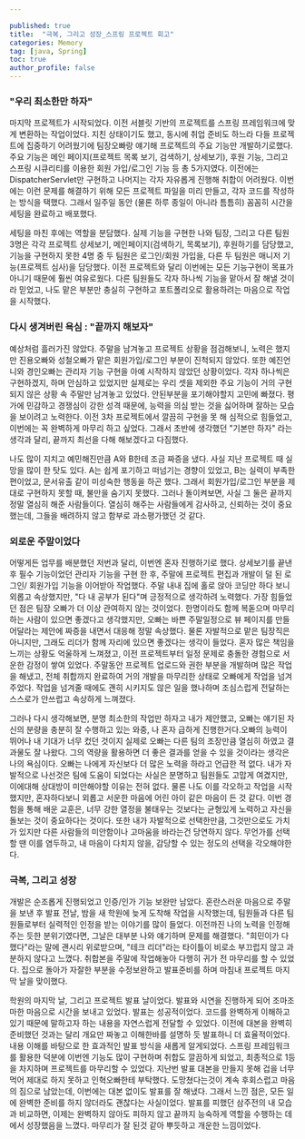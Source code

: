 ```yaml
---

published: true
title:  "극복, 그리고 성장_스프링 프로젝트 회고"
categories: Memory
tag: [java, Spring] 
toc: true
author_profile: false 
---
```






### "우리 최소한만 하자"

마지막 프로젝트가 시작되었다. 이전 서블릿 기반의 프로젝트를 스프링 프레임워크에 맞게 변환하는 작업이었다. 지친 상태이기도 했고, 동시에 취업 준비도 하느라 다들 프로젝트에 집중하기 어려웠기에 팀장오빠랑 얘기해 프로젝트의 주요 기능만 개발하기로했다. 주요 기능은 메인 페이지(프로젝트 목록 보기, 검색하기, 상세보기), 후원 기능, 그리고 스프링 시큐리티를 이용한 회원 가입/로그인 기능 등 총 5가지였다. 이전에는 DispatcherServlet만 구현하고 나머지는 각자 자유롭게 진행해 취합이 어려웠다. 이번에는 이런 문제를 해결하기 위해 모든 프로젝트 파일을 미리 만들고, 각자 코드를 작성하는 방식을 택했다. 그래서 일주일 동안 (물론 하루 종일이 아니라 틈틈히) 꼼꼼히 시간을 세팅을 완료하고 배포했다. 

세팅을 마친 후에는 역할을 분담했다. 실제 기능을 구현한 나와 팀장, 그리고 다른 팀원 3명은 각각 프로젝트 상세보기, 메인페이지(검색하기, 목록보기), 후원하기를 담당했고, 기능을 구현하지 못한 4명 중 두 팀원은 로그인/회원 가입을, 다른 두 팀원은 매니저 기능(프로젝트 심사)을 담당했다. 이전 프로젝트와 달리 이번에는 모든 기능구현이 목표가 아니기 때문에 훨씬 여유로웠다. 다른 팀원들도 각자 하나씩 기능을 맡아서 잘 해낼 것이라 믿었고, 나도 맡은 부분만 충실히 구현하고 포트폴리오로 활용하려는 마음으로 작업을 시작했다. 



### 다시 생겨버린 욕심 : "끝까지 해보자"

예상처럼 흘러가진 않았다. 주말을 남겨놓고 프로젝트 상황을 점검해보니, 노력은 했지만 진용오빠와 성철오빠가 맡은 회원가입/로그인 부분이 진척되지 않았다. 또한 예진언니와 경인오빠는 관리자 기능 구현을 아예 시작하지 않았던 상황이었다. 각자 하나씩은 구현하겠지, 하며 안심하고 있었지만 실제로는 우리 셋을 제외한 주요 기능이 거의 구현되지 않은 상황 속 주말만 남겨놓고 있었다. 안된부분을 포기해야할지 고민에 빠졌다. 평가에 민감하고 경쟁심이 강한 성격 때문에, 능력을 의심 받는 것을 싫어하며 잘하는 모습을 보이려고 노력한다. 이전 3차 프로젝트에서 깔끔히 구현을 못 해 심적으로 힘들었고, 이번에는 꼭 완벽하게 마무리 하고 싶었다. 그래서 초반에 생각했던 "기본만 하자" 라는 생각과 달리, 끝까지 최선을 다해 해보겠다고 다짐했다.

나도 많이 지치고 예민해진만큼 A와 B한테 조금 짜증을 냈다. 사실 지난 프로젝트 때 실망을 많이 한 탓도 있다. A는 쉽게 포기하고 떠넘기는 경향이 있었고, B는 실력이 부족한 편이었고, 문서유출 같이 미성숙한 행동을 하곤 했다. 그래서 회원가입/로그인 부분을 제대로 구현하지 못할 때, 불만을 숨기지 못했다. 그러나 돌이켜보면, 사실 그 둘은 끝까지 정말 열심히 해준 사람들이다. 열심히 해주는 사람들에게 감사하고, 신뢰하는 것이 중요했는데, 그들을 배려하지 않고 함부로 과소평가했던 것 같다. 



### 외로운 주말이었다

어떻게든 업무를 배분했던 저번과 달리, 이번엔 혼자 진행하기로 했다. 상세보기를 끝낸 후 필수 기능이었던 관리자 기능을 구현 한 후, 주말에 프로젝트 편집과 개발이 덜 된 로그인/ 회원가입 기능을 이어받아 작업했다. 주말 내내 집에 홀로 앉아 코딩만 하다 보니 외롭고 속상했지만,  "다 내 공부가 된다"며 긍정적으로 생각하려 노력했다. 가장 힘들었던 점은 팀장 오빠가 더 이상 관여하지 않는 것이었다. 한명이라도 함께 복돋으며 마무리하는 사람이 있으면 좋겠다고 생각했지만, 오빠는 바쁜 주말일정으로 뷰 페이지를 만들어달라는 제안에 짜증을 내면서 대응해 정말 속상했다. 물론 자발적으로 맡은 팀장직은 아니지만, 그래도 리더가 함께 자리에 있으면 좋겠다는 생각이 들었다. 혼자 많은 책임을 느끼는 상황도 억울하게 느껴졌고, 이전 프로젝트부터 일정 문제로 충돌한 경험으로 서운한 감정이 쌓여 있었다. 주말동안 프로젝트 업로드와 권한 부분을 개발하며 많은 작업을 해냈고, 전체 취합까지 완료하여 거의 개발을 마무리한 상태로 오빠에게 작업을 넘겨주었다. 작업을 넘겨줄 때에도 괜히 시키지도 않은 일을 했나하며 조심스럽게 전달하는 스스로가 안쓰럽고 속상하게 느껴졌다. 

그러나 다시 생각해보면, 분명 최소한의 작업만 하자고 내가 제안했고, 오빠는 얘기된 자신의 분량을 충분히 잘 수행하고 있는 와중, 나 혼자 급하게 진행한거다.오빠의 능력이 뛰어나 내 기대가 너무 컸던 것이지 실제로 오빠는 다른 팀의 조장만큼 열심히 하였고 결과물도 잘 나왔다. 그의 역량을 활용하면 더 좋은 결과를 얻을 수 있을 것이라는 생각은 나의 욕심이다. 오빠는 나에게 자신보다 더 많은 노력을 하라고 언급한 적 없다. 내가 자발적으로 나선것은 팀에 도움이 되었다는 사실은 분명하고 팀원들도 고맙게 여겼지만, 이에대해 상대방이 미안해야할 이유는 전혀 없다.  물론 나도 이를 각오하고 작업을 시작했지만, 혼자하다보니 외롭고 서운한 마음에 어린 아이 같은 마음이 든 것 같다. 이번 경험을 통해 배운 교훈은, 너무 강한 열정을 불태우는 것보다는 균형있게 노력하고 자신을 돌보는 것이 중요하다는 것이다. 또한 내가 자발적으로 선택한만큼, 그것만으로도 가치가 있지만 다른 사람들의 미안함이나 고마움을 바라는건 당연하지 않다. 무언가를 선택할 땐 이를 염두하고, 내 마음이 다치지 않을, 감당할 수 있는 정도의 선택을 각오해야한다. 





### 극복, 그리고 성장

개발은 순조롭게 진행되었고 인증/인가 기능 보완만 남았다. 혼란스러운 마음으로 주말을 보낸 후 발표 전날, 밤을 새 학원에 늦게 도착해 작업을 시작했는데, 팀원들과 다른 팀원들로부터 실력적인 인정을 받는 이야기를 많이 들었다. 이전까진 나의 노력을 인정해주는 듯한 분위기였다면, 그날은 대부분 나와 얘기하며 문제를 해결했다. "희민이가 다 했다"라는 말에 괜시리 위로받으며, "테크 리더"라는 타이틀이 비로소 부끄럽지 않고 과분하지 않다고 느꼈다. 취합본을 주말에 작업해놓아 다행히 귀가 전 마무리를 할 수 있었다. 집으로 돌아가 자잘한 부분을 수정보완하고 발표준비를 하며 마침내 프로젝트 마지막 날을 맞이했다. 

학원의 마지막 날, 그리고 프로젝트 발표 날이었다. 발표와 시연을 진행하게 되어 조마조마한 마음으로 시간을 보내고 있었다. 발표는 성공적이었다. 코드를 완벽하게 이해하고 있기 때문에 말하고자 하는 내용을 자연스럽게 전달할 수 있었다. 이전에 대본을 완벽히 준비했던 것과는 달리 개요만 짜놓고 이해한바를 설명하 듯 발표하니 더 효율적이었다. 내용 이해를 바탕으로 한 효과적인 발표 방식을 새롭게 알게되었다. 스프링 프레임워크를 활용한 덕분에 이번엔 기능도 많이 구현하며 취합도 깔끔하게 되었고, 최종적으로 1등을 차지하며 프로젝트를 마무리할 수 있었다. 지난번 발표 대본을 만들지 못해 겁을 너무 먹어 제대로 하지 못하고 인혁오빠한테 부탁했다. 도망쳤다는것이 계속 후회스럽고 마음의 짐으로 남았는데, 이번에는 대본 없이도 발표를 잘 해냈다. 그래서 느낀 점은, 모든 일에 완벽한 준비를 하지 않더라도 괜찮다는 사실이었다. 발표를 피했던 삼주전의 내 모습과 비교하면, 이제는 완벽하지 않아도 피하지 않고 끝까지 능숙하게 역할을 수행하는 데에서 성장했음을 느꼈다. 마무리가 잘 된것 같아 뿌듯하고 개운한 느낌이었다. 


